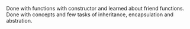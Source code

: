 Done with functions with constructor and learned about friend functions.
Done with concepts and few tasks of inheritance, encapsulation and abstration.
